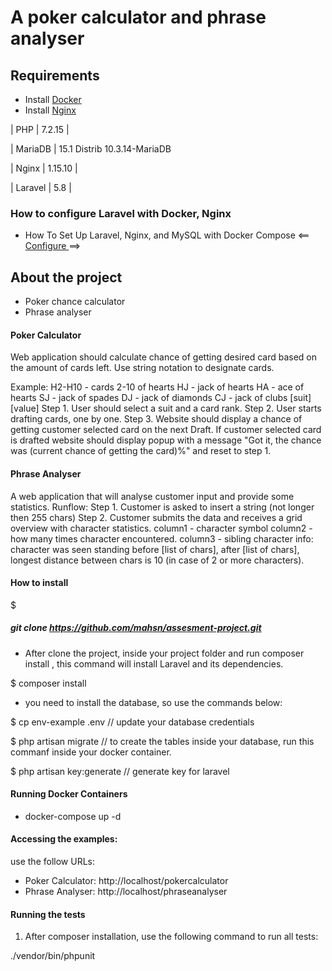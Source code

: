 # A poker calculator and phrase analyser

## Requirements

-   Install <a href= 'https://www.digitalocean.com/community/tutorials/how-to-install-docker-compose-on-ubuntu-18-04'>Docker<a>
-   Install <a href='https://www.digitalocean.com/community/tutorials/how-to-install-nginx-on-ubuntu-18-04-quickstart'>Nginx</a>

| PHP | 7.2.15 |

| MariaDB | 15.1 Distrib 10.3.14-MariaDB

| Nginx | 1.15.10 |

| Laravel | 5.8 |

### How to configure Laravel with Docker, Nginx

-   How To Set Up Laravel, Nginx, and MySQL with Docker Compose <== <a href='https://www.digitalocean.com/community/tutorials/how-to-set-up-laravel-nginx-and-mysql-with-docker-compose'> Configure </a> ==>

## About the project

-   Poker chance calculator
-   Phrase analyser

#### Poker Calculator

Web application should calculate chance of getting desired card based on the amount of cards left.
Use string notation to designate cards.

Example:
H2-H10 - cards 2-10 of hearts
HJ - jack of hearts
HA - ace of hearts
SJ - jack of spades
DJ - jack of diamonds
CJ - jack of clubs
[suit][value]
Step 1. User should select a suit and a card rank.
Step 2. User starts drafting cards, one by one.
Step 3. Website should display a chance of getting customer selected card on the next Draft.
If customer selected card is drafted website should display popup with a message "Got it, the chance was
(current chance of getting the card)%" and reset to step 1.

#### Phrase Analyser

A web application that will analyse customer input and provide some statistics.
Runflow:
Step 1. Customer is asked to insert a string (not longer then 255 chars)
Step 2. Customer submits the data and receives a grid overview with character statistics.
column1 - character symbol
column2 - how many times character encountered.
column3 - sibling character info: character was seen standing before [list of chars], after [list of chars], longest
distance between chars is 10 (in case of 2 or more characters).

#### How to install

\$ <h5>git clone https://github.com/mahsn/assesment-project.git</h5>

-   After clone the project, inside your project folder and run composer install , this command will install Laravel and its dependencies.

\$ composer install

-   you need to install the database, so use the commands below:

\$ cp env-example .env // update your database credentials


\$ php artisan migrate // to create the tables inside your database, run this commanf inside your docker container.


\$ php artisan key:generate // generate key for laravel

#### Running Docker Containers

-   docker-compose up -d

#### Accessing the examples:

use the follow URLs:

-   Poker Calculator: http://localhost/pokercalculator
-   Phrase Analyser: http://localhost/phraseanalyser

#### Running the tests

1.  After composer installation, use the following command to run all tests:

./vendor/bin/phpunit
